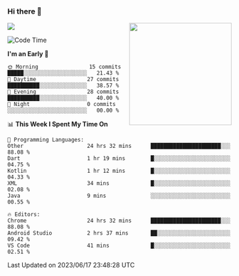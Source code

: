 ### Hi there 👋

![](https://metrics.lecoq.io/itaowu?template=classic&config.timezone=Asia%2FShanghai)
<img align='right' src="https://media.giphy.com/media/M9gbBd9nbDrOTu1Mqx/giphy.gif" width="230">

<!--START_SECTION:waka-->
![Code Time](http://img.shields.io/badge/Code%20Time-88%20hrs%2032%20mins-blue)

**I'm an Early 🐤** 

```text
🌞 Morning                15 commits          █████░░░░░░░░░░░░░░░░░░░░   21.43 % 
🌆 Daytime                27 commits          ██████████░░░░░░░░░░░░░░░   38.57 % 
🌃 Evening                28 commits          ██████████░░░░░░░░░░░░░░░   40.00 % 
🌙 Night                  0 commits           ░░░░░░░░░░░░░░░░░░░░░░░░░   00.00 % 
```


📊 **This Week I Spent My Time On** 

```text
💬 Programming Languages: 
Other                    24 hrs 32 mins      ██████████████████████░░░   88.08 % 
Dart                     1 hr 19 mins        █░░░░░░░░░░░░░░░░░░░░░░░░   04.75 % 
Kotlin                   1 hr 12 mins        █░░░░░░░░░░░░░░░░░░░░░░░░   04.33 % 
XML                      34 mins             █░░░░░░░░░░░░░░░░░░░░░░░░   02.08 % 
Java                     9 mins              ░░░░░░░░░░░░░░░░░░░░░░░░░   00.55 % 

🔥 Editors: 
Chrome                   24 hrs 32 mins      ██████████████████████░░░   88.08 % 
Android Studio           2 hrs 37 mins       ██░░░░░░░░░░░░░░░░░░░░░░░   09.42 % 
VS Code                  41 mins             █░░░░░░░░░░░░░░░░░░░░░░░░   02.51 % 
```


 Last Updated on 2023/06/17 23:48:28 UTC
<!--END_SECTION:waka-->

<!--
**itaowu/itaowu** is a ✨ _special_ ✨ repository because its `README.md` (this file) appears on your GitHub profile.

Here are some ideas to get you started:

- 🔭 I’m currently working on ...
- 🌱 I’m currently learning ...
- 👯 I’m looking to collaborate on ...
- 🤔 I’m looking for help with ...
- 💬 Ask me about ...
- 📫 How to reach me: ...
- 😄 Pronouns: ...
- ⚡ Fun fact: ...
-->
